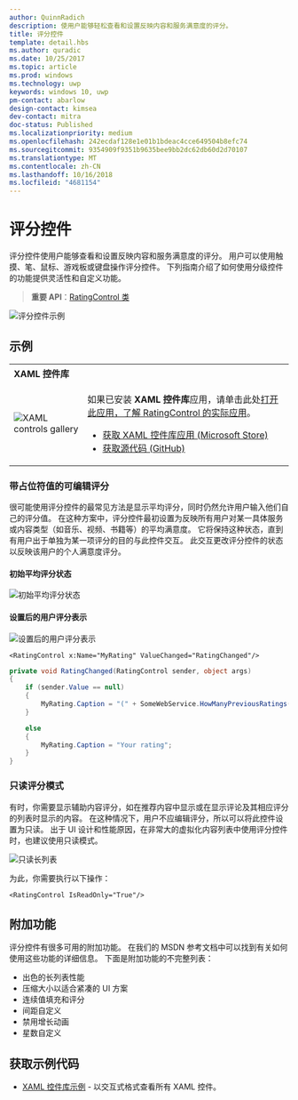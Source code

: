 ```yaml
---
author: QuinnRadich
description: 使用户能够轻松查看和设置反映内容和服务满意度的评分。
title: 评分控件
template: detail.hbs
ms.author: quradic
ms.date: 10/25/2017
ms.topic: article
ms.prod: windows
ms.technology: uwp
keywords: windows 10, uwp
pm-contact: abarlow
design-contact: kimsea
dev-contact: mitra
doc-status: Published
ms.localizationpriority: medium
ms.openlocfilehash: 242ecdaf128e1e01b1bdeac4cce649504b8efc74
ms.sourcegitcommit: 9354909f9351b9635bee9bb2dc62db60d2d70107
ms.translationtype: MT
ms.contentlocale: zh-CN
ms.lasthandoff: 10/16/2018
ms.locfileid: "4681154"
---
```

# <a name="rating-control"></a>评分控件

评分控件使用户能够查看和设置反映内容和服务满意度的评分。 用户可以使用触摸、笔、鼠标、游戏板或键盘操作评分控件。 下列指南介绍了如何使用分级控件的功能提供灵活性和自定义功能。

> **重要 API**：[RatingControl 类](https://docs.microsoft.com/uwp/api/windows.ui.xaml.controls.ratingcontrol)

![评分控件示例](images/rating_rs2_doc_ratings_intro.png)

## <a name="examples"></a>示例

<table>
<th align="left">XAML 控件库<th>
<tr>
<td><img src="images/xaml-controls-gallery-sm.png" alt="XAML controls gallery"></img></td>
<td>
    <p>如果已安装 <strong style="font-weight: semi-bold">XAML 控件库</strong>应用，请单击此处<a href="xamlcontrolsgallery:/item/RatingControl">打开此应用，了解 RatingControl 的实际应用</a>。</p>
    <ul>
    <li><a href="https://www.microsoft.com/store/productId/9MSVH128X2ZT">获取 XAML 控件库应用 (Microsoft Store)</a></li>
    <li><a href="https://github.com/Microsoft/Windows-universal-samples/tree/master/Samples/XamlUIBasics">获取源代码 (GitHub)</a></li>
    </ul>
</td>
</tr>
</table>

### <a name="editable-rating-with-placeholder-value"></a>带占位符值的可编辑评分

很可能使用评分控件的最常见方法是显示平均评分，同时仍然允许用户输入他们自己的评分值。 在这种方案中，评分控件最初设置为反映所有用户对某一具体服务或内容类型（如音乐、视频、书籍等）的平均满意度。 它将保持这种状态，直到有用户出于单独为某一项评分的目的与此控件交互。 此交互更改评分控件的状态以反映该用户的个人满意度评分。

#### <a name="initial-average-rating-state"></a>初始平均评分状态
![初始平均评分状态](images/rating_rs2_doc_movie_aggregate.png)

#### <a name="representation-of-user-rating-once-set"></a>设置后的用户评分表示

![设置后的用户评分表示](images/rating_rs2_doc_movie_user.png)

```XAML
<RatingControl x:Name="MyRating" ValueChanged="RatingChanged"/>
```

```csharp
private void RatingChanged(RatingControl sender, object args)
{
    if (sender.Value == null)
    {
        MyRating.Caption = "(" + SomeWebService.HowManyPreviousRatings() + ")";
    }

    else
    {
        MyRating.Caption = "Your rating";
    }
}
```

### <a name="read-only-rating-mode"></a>只读评分模式

有时，你需要显示辅助内容评分，如在推荐内容中显示或在显示评论及其相应评分的列表时显示的内容。 在这种情况下，用户不应编辑评分，所以可以将此控件设置为只读。
出于 UI 设计和性能原因，在非常大的虚拟化内容列表中使用评分控件时，也建议使用只读模式。

![只读长列表](images/rating_rs2_doc_reviews.png)

为此，你需要执行以下操作：

```XAML
<RatingControl IsReadOnly="True"/>
```

## <a name="additional-functionality"></a>附加功能

评分控件有很多可用的附加功能。 在我们的 MSDN 参考文档中可以找到有关如何使用这些功能的详细信息。
下面是附加功能的不完整列表：
-   出色的长列表性能
-   压缩大小以适合紧凑的 UI 方案
-   连续值填充和评分
-   间距自定义
-   禁用增长动画
-   星数自定义

## <a name="get-the-sample-code"></a>获取示例代码

- [XAML 控件库示例](https://github.com/Microsoft/Windows-universal-samples/tree/master/Samples/XamlUIBasics) - 以交互式格式查看所有 XAML 控件。